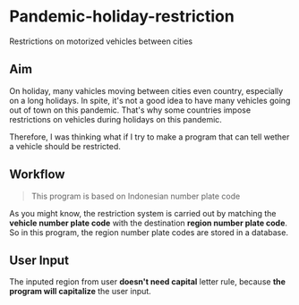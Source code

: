 # Pandemic-holiday-restriction

Restrictions on motorized vehicles between cities

## Aim

On holiday, many vahicles moving between cities even country, especially on a long holidays.
In spite, it's not a good idea to have many vehicles going out of town on this pandemic.
That's why some countries impose restrictions on vehicles during holidays on this pandemic.

Therefore, I was thinking what if I try to make a program that can tell wether a vehicle should be restricted.

## Workflow

> This program is based on Indonesian number plate code

As you might know, the restriction system is carried out by matching the **vehicle number plate code** with the destination **region number plate code**.
So in this program, the region number plate codes are stored in a database.

## User Input

The inputed region from user **doesn't need capital** letter rule, because **the program will capitalize** the user input.
